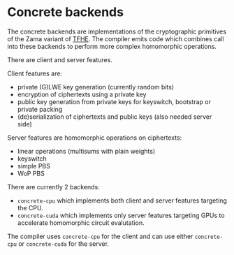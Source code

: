 # Concrete backends

The concrete backends are implementations of the cryptographic primitives of the Zama variant of [TFHE](https://eprint.iacr.org/2018/421.pdf).
The compiler emits code which combines call into these backends to perform more complex homomorphic operations.

There are client and server features.

Client features are:
 - private (G)LWE key generation (currently random bits)
 - encryption of ciphertexts using a private key
 - public key generation from private keys for keyswitch, bootstrap or private packing
 - (de)serialization of ciphertexts and public keys (also needed server side)

Server features are homomorphic operations on ciphertexts:
 - linear operations (multisums with plain weights)
 - keyswitch
 - simple PBS
 - WoP PBS


There are currently 2 backends:
- `concrete-cpu` which implements both client and server features targeting the CPU.
- `concrete-cuda` which implements only server features targeting GPUs to accelerate homomorphic circuit evalutation.


The compiler uses `concrete-cpu` for the client and can use either `concrete-cpu` or `concrete-cuda` for the server.
